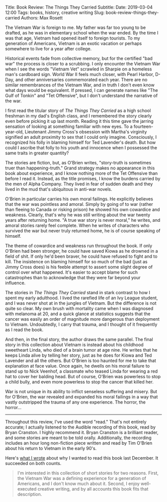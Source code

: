 Title: Book Review: The Things They Carried
Subtitle: 
Date: 2019-03-04 12:00
Tags: books, history, creative writing
Slug: book-review-things-they-carried
Authors: Max Rosett

The Vietnam War is foreign to me.  My father was far too young to be drafted, as he was in elementary school when the war ended. By the time I was that age, Vietnam had opened itself to foreign tourists. To my generation of Americans, Vietnam is an exotic vacation or perhaps somewhere to live for a year after college. 

Historical events fade from collective memory, but for the certified "bad war" the process is closer to a scrubbing. I only encounter the Vietnam War when I see the words "Vietnam Vet" scrawled in Sharpie on a homeless man's cardboard sign. World War II feels much closer, with Pearl Harbor, D-Day, and other anniversaries commemorated each year. There are no similar remembrances of the Vietnam War, and in truth I don't even know what days would be equivalent. If pressed, I can generate names like "The Gulf of Tonkin" and "Tet Offensive", but I don't understand the narrative of the war.

I first read the titular story of *The Things They Carried* as a high school freshman in my dad's English class, and I remembered the story clearly even before picking it up last month. Reading it this time gave the jarring sensation of looking at something familiar with new eyes. To a fourteen-year-old, Lieutenant Jimmy Cross's obsession with Martha's virginity signified an adult proximity to sex that I could only imagine. Consciously, I recognized his folly in blaming himself for Ted Lavender's death. But how could I ascribe that folly to his youth and innocence when I possessed the same traits in greater quantity?

The stories are fiction, but, as O'Brien writes, "story-truth is sometimes truer than happening-truth." Grand strategy makes no appearance in this book about experience, and I know nothing more of the Tet Offensive than before I read it.  Instead, as the title promises, I know the burdens carried by the men of Alpha Company. They lived in fear of sudden death and they lived in the mud that's ubiquitous in anti-war novels.

O'Brien in particular carries his own moral failings. He explicitly believes that the war was pointless and amoral. Simply by going of to war (rather than fleeing to Canada or risking prison) he showed his own cowardice and weakness. Clearly, that's why he was still writing about the war twenty years after returning home. "A true war story is never moral," he writes, and amoral stories rarely feel complete. When he writes of characters who survived the war but never truly returned home, he is of course speaking of himself.

The theme of cowardice and weakness run throughout the book. If only O'Brien had been stronger, he could have saved Kiowa as he drowned in a field of shit. If only he'd been braver, he could have refused to fight and to kill. The insistence on blaming himself for so much of the bad (just as Jimmy Cross does) is his feeble attempt to assert some slight degree of control over what happened. It's easier to accept blame for such catastrophes than to acknowledge that they were far beyond your influence.

The stories in *The Things They Carried* stand in stark contrast to how I spent my early adulthood. I lived the rarefied life of an Ivy League student, and I was never shot at in the jungles of Vietnam. But the difference is not quite so clear. My own brush with mortality came when I was diagnosed with melanoma at 20, and a quick glance at statistics suggests that the cancer was easily an order of magnitude more dangerous than deployment to Vietnam. Undoubtedly, I carry that trauma, and I thought of it frequently as I read the book.

And then, in the final story, the author draws the same parallel. The final story in this collection about Vietnam is instead about his childhood sweetheart Linda, who died of a brain tumor at age nine. He writes that he keeps Linda alive by telling her story, just as he does for Kiowa and Ted Lavender and all the others. But O'Brien is too haunted for me to take that explanation at face value. Once again, he dwells on his moral failure to stand up to Nick Veenhof, a classmate who teased Linda for wearing a red hat to cover her balding head. But of course, O'Brien was powerless to stop a child bully, and even more powerless to stop the cancer that killed her.

War is not unique in its ability to inflict senseless suffering and misery. But for O'Brien, the war revealed and expanded his moral failings in a way that vastly outstripped the trauma of any one experience. The horror, the horror...

---

Throughout this review, I've used the word "read." That's not entirely accurate; I actually listened to the Audible recording of this book, read by Bryan Cranston. I highly recommend it. Bryan Cranston is a brilliant reader, and some stories are meant to be told orally. Additionally, the recording includes an hour long non-fiction piece written and read by Tim O'Brien about his return to Vietnam in the early 90's. 

Here's [what I wrote](http://writing.maxrosett.com/thirty-books-before-thirty.html) about why I wanted to read this book last December. It succeeded on both counts.

> I'm interested in this collection of short stories for two reasons. First, the Vietnam War was a defining experience for a generation of Americans, and I don't know much about it. Second, I enjoy well-executed creative writing, and by all accounts this book fits that description.